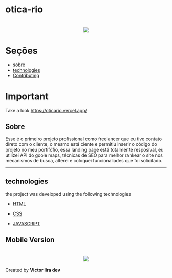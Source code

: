 # otica-rio

<h1 align="center" >
    <img src="https://ik.imagekit.io/Victorliradev/Animated_GIF-downsized_Yv4C59rvl.gif">
</h1>

# Seções
- [sobre](#Sobre)
- [technologies](#-technologies)
- [Contributing](#-Contributing)

# Important

Take a look https://oticario.vercel.app/

## Sobre

Esse é o primeiro projeto profissional como freelancer que eu tive contato direto com o cliente, o mesmo está ciente e permitiu inserir o código do projeto no meu portifófio,
essa landing page está totalmente resposival, eu utilizei API do goole maps, técnicas de SEO para melhor rankear o site nos mecanismos de busca, alterei e coloquei funcionaliades que foi solicitado.

---

 
 ## technologies
the project was developed using the following technologies
- [HTML](https://developer.mozilla.org/en-US/docs/Web/HTML)
- [CSS](https://developer.mozilla.org/en-US/docs/Web/CSS)

- [JAVASCRIPT](https://www.javascript.com/)

## Mobile Version

<h1 align="center" >
    <img src="https://ik.imagekit.io/Victorliradev/Animated_GIF-downsized__1__p9hVnVB59.gif">
</h1>

Created by **Victor lira dev**
